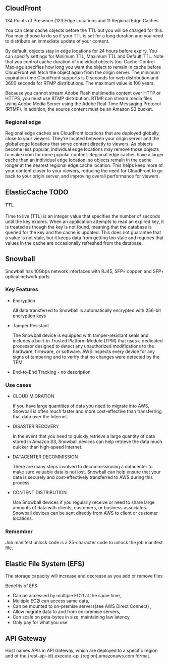 
## CloudFront

134 Points of Presence (123 Edge Locations and 11 Regional Edge Caches


You can clear cache objects before the TTL but you will be charged for this.
 You may choose to do so if your TTL is set for a long duration and you need 
 to distribute an immediate update of your content.

By default, objects stay in edge locations for 24 hours before expiry. You can specify settings for Minimum TTL, 
Maximum TTL and Default TTL. Note that you control cache duration of individual objects too. Cache-Control Max-age
 specifies how long you want the object to remain in cache before CloudFront will fetch the object again from the 
 origin server. The minimum expiration time CloudFront supports is 0 seconds for web distribution and 3600 seconds 
 for RTMP distributions. The maximum value is 100 years.

Because you cannot stream Adobe Flash multimedia content over HTTP or HTTPS, you must 
use RTMP distribution. RTMP can stream media files using Adobe Media Server using the
 Adobe Real-Time Messaging Protocol (RTMP). In addition, the source content must be an 
 Amazon S3 bucket.



### Regional edge

Regional edge caches are CloudFront locations that are deployed globally, close to your viewers. 
They're located between your origin server and the global edge locations that serve content directly to viewers. 
As objects become less popular, individual edge locations may remove those objects to make room for more popular content.
Regional edge caches have a larger cache than an individual edge location, so objects remain in the cache longer at
the nearest regional edge cache location. This helps keep more of your content closer to your viewers, reducing
the need for CloudFront to go back to your origin server, and improving overall performance for viewers.





## ElasticCache  TODO

#### TTL
    
Time to live (TTL) is an integer value that specifies the number of seconds until the key expires. 
When an application attempts to read an expired key, it is treated as though the key is not found, 
meaning that the database is queried for the key and the cache is updated. This does not guarantee 
that a value is not stale, but it keeps data from getting too stale and requires that values in the
 cache are occasionally refreshed from the database.


## Snowball

Snowball has 10Gbps network interfaces with RJ45, SFP+ copper, and SFP+ optical network ports

### Key Features

* Encryption
  
  All data transferred to Snowball is automatically encrypted with 256-bit encryption keys 
* Tamper Resistant

  The Snowball device is equipped with tamper-resistant seals and includes a built-in
   Trusted Platform Module (TPM) that uses a dedicated processor designed to detect any
    unauthorized modifications to the hardware, firmware, or software. AWS inspects every 
    device for any signs of tampering and to verify that no changes were detected by the TPM.

* End-to-End Tracking - no description
### Use cases 

* CLOUD MIGRATION
   
   If you have large quantities of data you need to migrate into AWS, Snowball is often much faster and more cost-effective than transferring that data over the Internet.
* DISASTER RECOVERY
   
   In the event that you need to quickly retrieve a large quantity of data stored in Amazon S3, Snowball devices can help retrieve the data much quicker than high-speed Internet.
* DATACENTER DECOMMISSION
   
   There are many steps involved to decommissioning a datacenter to make sure valuable data is not lost. Snowball can help ensure that your data is securely and cost-effectively transferred to AWS during this process.
* CONTENT DISTRIBUTION
   
   Use Snowball devices if you regularly receive or need to share large amounts of data with clients, customers, or business associates. Snowball devices can be sent directly from AWS to client or customer locations.

### Remember 

Job manifest unlock code is a 25-character code to unlock the job manifest file.


## Elastic File System (EFS) 

The storage capacity will increase and decrease as you add or remove files

Benefits of EFS: 
* Can be accessed by multiple EC2I at the same time, 
* Multiple EC2i can access same data, 
* Can be mounted to on-premise servers(see AWS Direct Connect) , 
* Allow migrate data to and from on-premise servers, 
* Can scale on peta-bytes in size, maintaining law latency, 
* Only pay for what you use

## API Gateway 

Host names APIs in API Gateway, which are deployed to a specific
region and of the {rest-api-id}.execute-api.{region}.amazonaws.com format.
  

